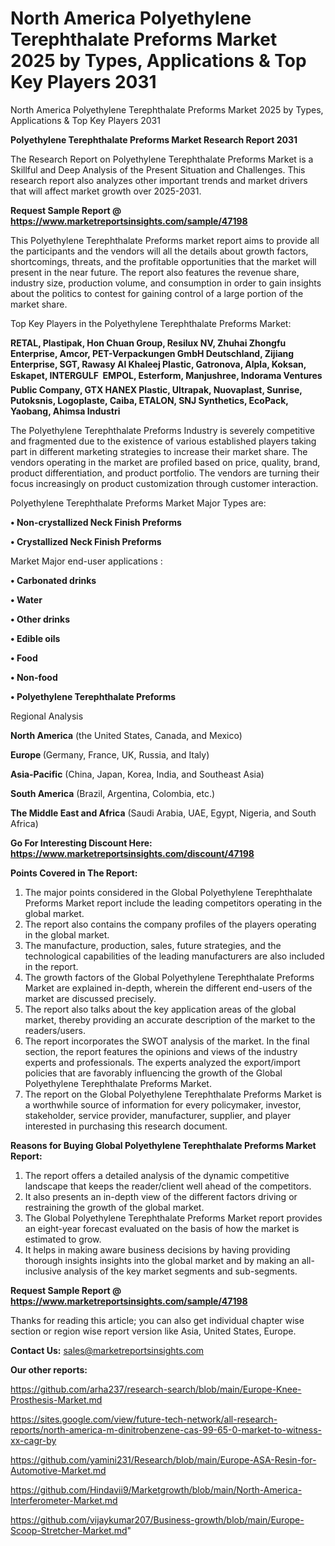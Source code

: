 # North America Polyethylene Terephthalate Preforms Market 2025 by Types, Applications & Top Key Players 2031
North America Polyethylene Terephthalate Preforms Market 2025 by Types, Applications & Top Key Players 2031

<strong>Polyethylene Terephthalate Preforms Market Research Report 2031</strong>

The Research Report on Polyethylene Terephthalate Preforms Market is a Skillful and Deep Analysis of the Present Situation and Challenges. This research report also analyzes other important trends and market drivers that will affect market growth over 2025-2031.

<strong>Request Sample Report @ <a href=https://www.marketreportsinsights.com/sample/47198>https://www.marketreportsinsights.com/sample/47198</a></strong>

This Polyethylene Terephthalate Preforms market report aims to provide all the participants and the vendors will all the details about growth factors, shortcomings, threats, and the profitable opportunities that the market will present in the near future. The report also features the revenue share, industry size, production volume, and consumption in order to gain insights about the politics to contest for gaining control of a large portion of the market share.

Top Key Players in the Polyethylene Terephthalate Preforms Market:

<strong>RETAL, Plastipak, Hon Chuan Group, Resilux NV, Zhuhai Zhongfu Enterprise, Amcor, PET-Verpackungen GmbH Deutschland, Zijiang Enterprise, SGT, Rawasy Al Khaleej Plastic, Gatronova, Alpla, Koksan, Eskapet, INTERGULF  EMPOL, Esterform, Manjushree, Indorama Ventures Public Company, GTX HANEX Plastic, Ultrapak, Nuovaplast, Sunrise, Putoksnis, Logoplaste, Caiba, ETALON, SNJ Synthetics, EcoPack, Yaobang, Ahimsa Industri</strong>

The Polyethylene Terephthalate Preforms Industry is severely competitive and fragmented due to the existence of various established players taking part in different marketing strategies to increase their market share. The vendors operating in the market are profiled based on price, quality, brand, product differentiation, and product portfolio. The vendors are turning their focus increasingly on product customization through customer interaction.

Polyethylene Terephthalate Preforms Market Major Types are:

<strong>•  Non-crystallized Neck Finish Preforms

•  Crystallized Neck Finish Preforms</strong>

Market Major end-user applications :

<strong>•  Carbonated drinks

•  Water

•  Other drinks

•  Edible oils

•  Food

•  Non-food

•  Polyethylene Terephthalate Preforms</strong>

Regional Analysis

</u><strong><b>North America</b></strong> (the United States, Canada, and Mexico)

<strong><b>Europe </b></strong>(Germany, France, UK, Russia, and Italy)

<strong><b>Asia-Pacific</b></strong> (China, Japan, Korea, India, and Southeast Asia)

<strong><b>South America</b></strong> (Brazil, Argentina, Colombia, etc.)

<strong><b>The Middle East and Africa</b></strong> (Saudi Arabia, UAE, Egypt, Nigeria, and South Africa)

<strong>Go For Interesting Discount Here: <a href=https://www.marketreportsinsights.com/discount/47198>https://www.marketreportsinsights.com/discount/47198</a></strong>

<strong>Points Covered in The Report:</strong>
<ol>
  <li>The major points considered in the Global Polyethylene Terephthalate Preforms Market report include the leading competitors operating in the global market.</li>
  <li>The report also contains the company profiles of the players operating in the global market.</li>
  <li>The manufacture, production, sales, future strategies, and the technological capabilities of the leading manufacturers are also included in the report.</li>
  <li>The growth factors of the Global Polyethylene Terephthalate Preforms Market are explained in-depth, wherein the different end-users of the market are discussed precisely.</li>
  <li>The report also talks about the key application areas of the global market, thereby providing an accurate description of the market to the readers/users.</li>
  <li>The report incorporates the SWOT analysis of the market. In the final section, the report features the opinions and views of the industry experts and professionals. The experts analyzed the export/import policies that are favorably influencing the growth of the Global Polyethylene Terephthalate Preforms Market.</li>
  <li>The report on the Global Polyethylene Terephthalate Preforms Market is a worthwhile source of information for every policymaker, investor, stakeholder, service provider, manufacturer, supplier, and player interested in purchasing this research document.</li>
</ol>
<strong>Reasons for Buying Global Polyethylene Terephthalate Preforms Market Report:</strong>

<ol>
  <li>The report offers a detailed analysis of the dynamic competitive landscape that keeps the reader/client well ahead of the competitors.</li>
  <li>It also presents an in-depth view of the different factors driving or restraining the growth of the global market.</li>
  <li>The Global Polyethylene Terephthalate Preforms Market report provides an eight-year forecast evaluated on the basis of how the market is estimated to grow.</li>
  <li>It helps in making aware business decisions by having providing thorough insights insights into the global market and by making an all-inclusive analysis of the key market segments and sub-segments.</li>
</ol>
<strong>Request Sample Report @ <a href=https://www.marketreportsinsights.com/sample/47198>https://www.marketreportsinsights.com/sample/47198</a></strong>


Thanks for reading this article; you can also get individual chapter wise section or region wise report version like Asia, United States, Europe.

<strong>Contact Us:</strong>
sales@marketreportsinsights.com

<strong>Our other reports:</strong>

<a href=https://github.com/arha237/research-search/blob/main/Europe-Knee-Prosthesis-Market.md>https://github.com/arha237/research-search/blob/main/Europe-Knee-Prosthesis-Market.md</a>

<a href=https://sites.google.com/view/future-tech-network/all-research-reports/north-america-m-dinitrobenzene-cas-99-65-0-market-to-witness-xx-cagr-by>https://sites.google.com/view/future-tech-network/all-research-reports/north-america-m-dinitrobenzene-cas-99-65-0-market-to-witness-xx-cagr-by</a>

<a href=https://github.com/yamini231/Research/blob/main/Europe-ASA-Resin-for-Automotive-Market.md>https://github.com/yamini231/Research/blob/main/Europe-ASA-Resin-for-Automotive-Market.md</a>

<a href=https://github.com/Hindavii9/Marketgrowth/blob/main/North-America-Interferometer-Market.md>https://github.com/Hindavii9/Marketgrowth/blob/main/North-America-Interferometer-Market.md</a>

<a href=https://github.com/vijaykumar207/Business-growth/blob/main/Europe-Scoop-Stretcher-Market.md>https://github.com/vijaykumar207/Business-growth/blob/main/Europe-Scoop-Stretcher-Market.md</a>"
